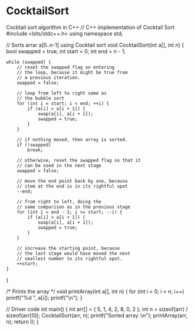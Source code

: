 # CocktailSort
Cocktail sort algorithm in C++
// C++ implementation of Cocktail Sort
#include <bits/stdc++.h>
using namespace std;

// Sorts arrar a[0..n-1] using Cocktail sort
void CocktailSort(int a[], int n)
{
	bool swapped = true;
	int start = 0;
	int end = n - 1;

	while (swapped) {
		// reset the swapped flag on entering
		// the loop, because it might be true from
		// a previous iteration.
		swapped = false;

		// loop from left to right same as
		// the bubble sort
		for (int i = start; i < end; ++i) {
			if (a[i] > a[i + 1]) {
				swap(a[i], a[i + 1]);
				swapped = true;
			}
		}

		// if nothing moved, then array is sorted.
		if (!swapped)
			break;

		// otherwise, reset the swapped flag so that it
		// can be used in the next stage
		swapped = false;

		// move the end point back by one, because
		// item at the end is in its rightful spot
		--end;

		// from right to left, doing the
		// same comparison as in the previous stage
		for (int i = end - 1; i >= start; --i) {
			if (a[i] > a[i + 1]) {
				swap(a[i], a[i + 1]);
				swapped = true;
			}
		}

		// increase the starting point, because
		// the last stage would have moved the next
		// smallest number to its rightful spot.
		++start;
	}
}

/* Prints the array */
void printArray(int a[], int n)
{
	for (int i = 0; i < n; i++)
		printf("%d ", a[i]);
	printf("\n");
}

// Driver code
int main()
{
	int arr[] = { 5, 1, 4, 2, 8, 0, 2 };
	int n = sizeof(arr) / sizeof(arr[0]);
	CocktailSort(arr, n);
	printf("Sorted array :\n");
	printArray(arr, n);
	return 0;
}

